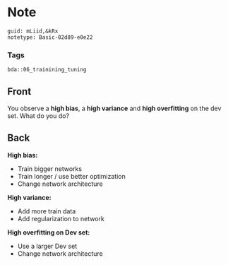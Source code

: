 # Note
```
guid: mLiid,&kRx
notetype: Basic-02d89-e0e22
```

### Tags
```
bda::06_trainining_tuning
```

## Front
You observe a <b>high bias</b>, a <b>high variance</b> and <b>high
overfitting</b> on the dev set. What do you do?

## Back
<b>High bias:</b>
<ul>
  <li>Train bigger networks
  <li>Train longer / use better optimization
  <li>Change network architecture
</ul><b>High variance:</b>
<ul>
  <li>Add more train data
  <li>Add regularization to network
</ul><b>High overfitting on Dev set:</b>
<ul>
  <li>Use a larger Dev set
  <li>Change network architecture
</ul>

